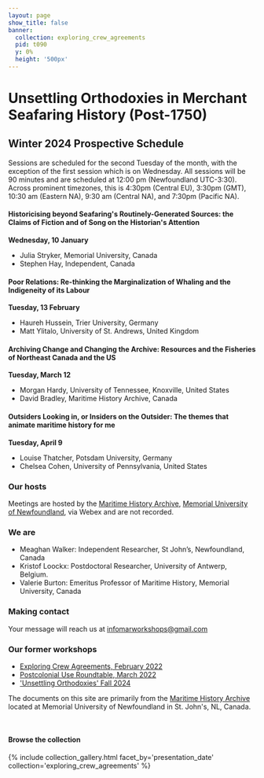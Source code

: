 ```yaml
---
layout: page
show_title: false
banner:
  collection: exploring_crew_agreements
  pid: t090
  y: 0%
  height: '500px'
---
```


# Unsettling Orthodoxies in Merchant Seafaring History (Post-1750)

## Winter 2024 Prospective Schedule
Sessions are scheduled for the second Tuesday of the month, with the exception of the first session which is on Wednesday. All sessions will be 90 minutes and are scheduled at 12:00 pm (Newfoundland UTC-3:30). Across prominent timezones, this is 4:30pm (Central EU), 3:30pm (GMT), 10:30 am (Eastern NA), 9:30 am (Central NA), and 7:30pm (Pacific NA).

#### Historicising beyond Seafaring's Routinely-Generated Sources: the Claims of Fiction and of Song on the Historian's Attention
**Wednesday, 10 January**
- Julia Stryker, Memorial University, Canada
- Stephen Hay, Independent, Canada

#### Poor Relations: Re-thinking the Marginalization of Whaling and the Indigeneity of its Labour
**Tuesday, 13 February**
- Haureh Hussein, Trier University, Germany
- Matt Ylitalo, University of St. Andrews, United Kingdom

#### Archiving Change and Changing the Archive: Resources and the Fisheries of Northeast Canada and the US
**Tuesday, March 12**
- Morgan Hardy, University of Tennessee, Knoxville, United States
- David Bradley, Maritime History Archive, Canada

#### Outsiders Looking in, or Insiders on the Outsider: The themes that animate maritime history for me
**Tuesday, April 9**
- Louise Thatcher, Potsdam University, Germany
- Chelsea Cohen, University of Pennsylvania, United States

### Our hosts
Meetings are hosted by the [Maritime History Archive](https://mha.mun.ca/), [Memorial University of Newfoundland](https://mun.ca/), via Webex and are not recorded.

### We are
- Meaghan Walker: Independent Researcher, St John’s, Newfoundland, Canada
- Kristof Loockx: Postdoctoral Researcher, University of Antwerp, Belgium.
- Valerie Burton: Emeritus Professor of Maritime History, Memorial University, Canada

### Making contact
Your message will reach us at [infomarworkshops@gmail.com](mailto:infomarworkshops@gmail.com)

### Our former workshops

- [Exploring Crew Agreements, February 2022](https://crewagreementworkshop.github.io/exploring_crew_agreements/expcrewagreements)
- [Postcolonial Use Roundtable, March 2022](https://crewagreementworkshop.github.io/exploring_crew_agreements/postcolonial)
- ['Unsettling Orthodoxies' Fall 2024](https://maritimeworkshops.com/orthodoxies/)

The documents on this site are primarily from the [Maritime History Archive](https://mha.mun.ca/) located at Memorial University of Newfoundland in St. John's, NL, Canada.

<br>

#### Browse the collection

{% include collection_gallery.html facet_by='presentation_date' collection='exploring_crew_agreements' %}
